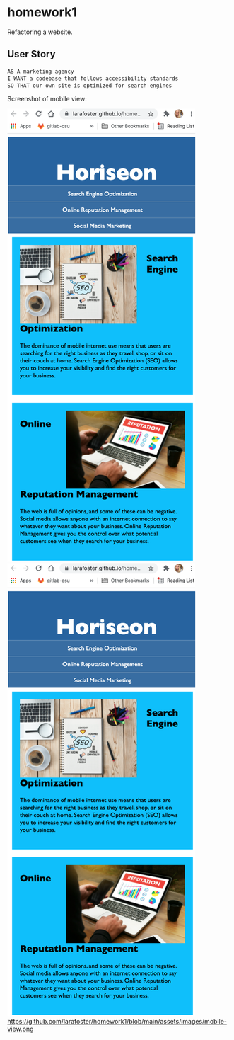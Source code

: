 # homework1
Refactoring a website.

## User Story

```
AS A marketing agency
I WANT a codebase that follows accessibility standards
SO THAT our own site is optimized for search engines
```
Screenshot of mobile view:

![](./assets/images/mobile-view.png)
![](assets/images/mobile-view.png)
https://github.com/larafoster/homework1/blob/main/assets/images/mobile-view.png
